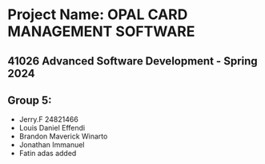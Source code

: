 # Project Name: OPAL CARD MANAGEMENT SOFTWARE 

## 41026 Advanced Software Development - Spring 2024

## Group 5:
- Jerry.F 24821466 
- Louis Daniel Effendi
- Brandon Maverick Winarto
- Jonathan Immanuel
- Fatin adas
added